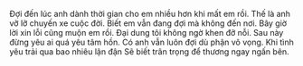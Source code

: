 Đợi đến lúc anh dành thời gian cho em nhiều hơn khi mất em rồi.
Thế là anh vỡ lỡ chuyến xe cuộc đời. Biết em vẫn đang đợi mà không đến nơi.
Bây giờ lời xin lỗi cũng muộn em rồi. Đại dung tôi không ngờ khen đỡ nỗi. Sau này đừng yêu ai quá yêu tâm hồn.
Có anh vẫn luôn đợi dù phận vô vọng.
Khi tình yêu trải qua bao nhiêu lận đận
Sẽ biết trân trọng để thương ngay ngấn bên.